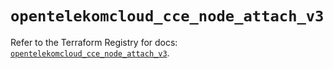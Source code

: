 # `opentelekomcloud_cce_node_attach_v3`

Refer to the Terraform Registry for docs: [`opentelekomcloud_cce_node_attach_v3`](https://registry.terraform.io/providers/opentelekomcloud/opentelekomcloud/1.36.35/docs/resources/cce_node_attach_v3).
